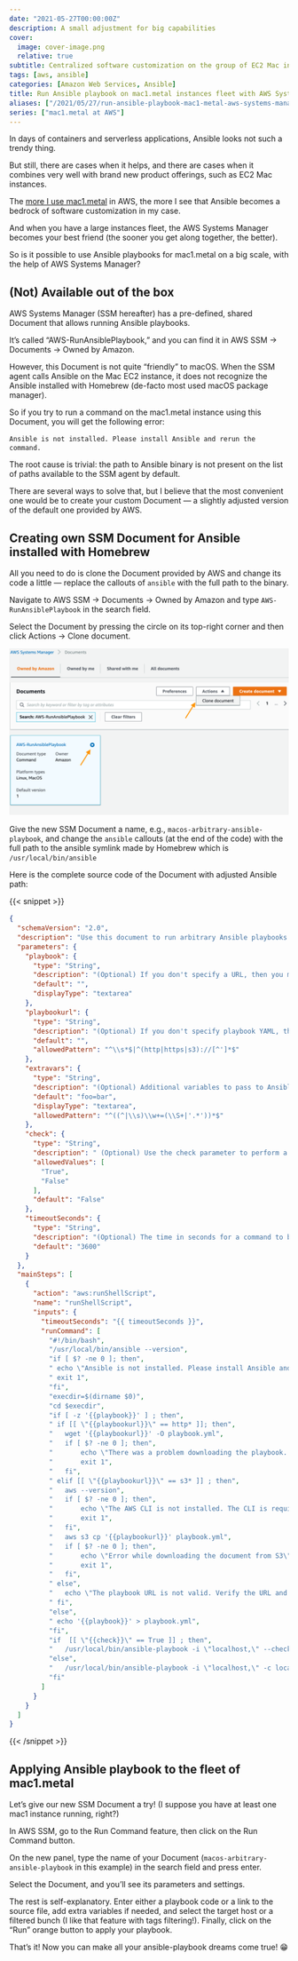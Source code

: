 ```yaml
---
date: "2021-05-27T00:00:00Z"
description: A small adjustment for big capabilities
cover:
  image: cover-image.png
  relative: true
subtitle: Centralized software customization on the group of EC2 Mac instances
tags: [aws, ansible]
categories: [Amazon Web Services, Ansible]
title: Run Ansible playbook on mac1.metal instances fleet with AWS Systems Manager
aliases: ["/2021/05/27/run-ansible-playbook-mac1-metal-aws-systems-manager.html"]
series: ["mac1.metal at AWS"]
---
```


In days of containers and serverless applications, Ansible looks not such a trendy thing.

But still, there are cases when it helps, and there are cases when it combines very well with brand new product offerings, such as EC2 Mac instances.

The [more I use mac1.metal](https://serhii.vasylenko.info/2021/02/01/customizing-mac1-metal-ec2-ami.html) in AWS, the more I see that Ansible becomes a bedrock of software customization in my case.

And when you have a large instances fleet, the AWS Systems Manager becomes your best friend (the sooner you get along together, the better).

So is it possible to use Ansible playbooks for mac1.metal on a big scale, with the help of AWS Systems Manager?

## (Not) Available out of the box
AWS Systems Manager (SSM hereafter) has a pre-defined, shared Document that allows running Ansible playbooks.

It’s called “AWS-RunAnsiblePlaybook,” and you can find it in AWS SSM → Documents → Owned by Amazon.

However, this Document is not quite “friendly” to macOS. When the SSM agent calls Ansible on the Mac EC2 instance, it does not recognize the Ansible installed with Homebrew (de-facto most used macOS package manager).

So if you try to run a command on the mac1.metal instance using this Document, you will get the following error:


```shell
Ansible is not installed. Please install Ansible and rerun the command.
```

The root cause is trivial: the path to Ansible binary is not present on the list of paths available to the SSM agent by default.

There are several ways to solve that, but I believe that the most convenient one would be to create your custom Document — a slightly adjusted version of the default one provided by AWS.

## Creating own SSM Document for Ansible installed with Homebrew

All you need to do is clone the Document provided by AWS and change its code a little — replace the callouts of `ansible` with the full path to the binary.

Navigate to AWS SSM → Documents → Owned by Amazon and type `AWS-RunAnsiblePlaybook` in the search field.

Select the Document by pressing the circle on its top-right corner and then click Actions → Clone document.

![](aws_ssm_document_clone.png)

Give the new SSM Document a name, e.g., `macos-arbitrary-ansible-playbook`, and change the `ansible` callouts (at the end of the code) with the full path to the ansible symlink made by Homebrew which is `/usr/local/bin/ansible`

Here is the complete source code of the Document with adjusted Ansible path:

{{< snippet >}}
```json
{
  "schemaVersion": "2.0",
  "description": "Use this document to run arbitrary Ansible playbooks on macOS EC2 instances. Specify either YAML text or URL. If you specify both, the URL parameter will be used. Use the extravar parameter to send runtime variables to the Ansible execution. Use the check parameter to perform a dry run of the Ansible execution. The output of the dry run shows the changes that will be made when the playbook is executed.",
  "parameters": {
    "playbook": {
      "type": "String",
      "description": "(Optional) If you don't specify a URL, then you must specify playbook YAML in this field.",
      "default": "",
      "displayType": "textarea"
    },
    "playbookurl": {
      "type": "String",
      "description": "(Optional) If you don't specify playbook YAML, then you must specify a URL where the playbook is stored. You can specify the URL in the following formats: http://example.com/playbook.yml  or s3://examplebucket/plabook.url. For security reasons, you can't specify a URL with quotes.",
      "default": "",
      "allowedPattern": "^\\s*$|^(http|https|s3)://[^']*$"
    },
    "extravars": {
      "type": "String",
      "description": "(Optional) Additional variables to pass to Ansible at runtime. Enter a space separated list of key/value pairs. For example: color=red or fruits=[apples,pears]",
      "default": "foo=bar",
      "displayType": "textarea",
      "allowedPattern": "^((^|\\s)\\w+=(\\S+|'.*'))*$"
    },
    "check": {
      "type": "String",
      "description": " (Optional) Use the check parameter to perform a dry run of the Ansible execution.",
      "allowedValues": [
        "True",
        "False"
      ],
      "default": "False"
    },
    "timeoutSeconds": {
      "type": "String",
      "description": "(Optional) The time in seconds for a command to be completed before it is considered to have failed.",
      "default": "3600"
    }
  },
  "mainSteps": [
    {
      "action": "aws:runShellScript",
      "name": "runShellScript",
      "inputs": {
        "timeoutSeconds": "{{ timeoutSeconds }}",
        "runCommand": [
          "#!/bin/bash",
          "/usr/local/bin/ansible --version",
          "if [ $? -ne 0 ]; then",
          " echo \"Ansible is not installed. Please install Ansible and rerun the command\" >&2",
          " exit 1",
          "fi",
          "execdir=$(dirname $0)",
          "cd $execdir",
          "if [ -z '{{playbook}}' ] ; then",
          " if [[ \"{{playbookurl}}\" == http* ]]; then",
          "   wget '{{playbookurl}}' -O playbook.yml",
          "   if [ $? -ne 0 ]; then",
          "       echo \"There was a problem downloading the playbook. Make sure the URL is correct and that the playbook exists.\" >&2",
          "       exit 1",
          "   fi",
          " elif [[ \"{{playbookurl}}\" == s3* ]] ; then",
          "   aws --version",
          "   if [ $? -ne 0 ]; then",
          "       echo \"The AWS CLI is not installed. The CLI is required to process Amazon S3 URLs. Install the AWS CLI and run the command again.\" >&2",
          "       exit 1",
          "   fi",
          "   aws s3 cp '{{playbookurl}}' playbook.yml",
          "   if [ $? -ne 0 ]; then",
          "       echo \"Error while downloading the document from S3\" >&2",
          "       exit 1",
          "   fi",
          " else",
          "   echo \"The playbook URL is not valid. Verify the URL and try again.\"",
          " fi",
          "else",
          " echo '{{playbook}}' > playbook.yml",
          "fi",
          "if  [[ \"{{check}}\" == True ]] ; then",
          "   /usr/local/bin/ansible-playbook -i \"localhost,\" --check -c local -e \"{{extravars}}\" playbook.yml",
          "else",
          "   /usr/local/bin/ansible-playbook -i \"localhost,\" -c local -e \"{{extravars}}\" playbook.yml",
          "fi"
        ]
      }
    }
  ]
}
```
{{< /snippet >}}


## Applying Ansible playbook to the fleet of mac1.metal

Let’s give our new SSM Document a try! (I suppose you have at least one mac1 instance running, right?)

In AWS SSM, go to the Run Command feature, then click on the Run Command button.

On the new panel, type the name of your Document (`macos-arbitrary-ansible-playbook` in this example) in the search field and press enter.

Select the Document, and you’ll see its parameters and settings.

The rest is self-explanatory. Enter either a playbook code or a link to the source file, add extra variables if needed, and select the target host or a filtered bunch (I like that feature with tags filtering!). Finally, click on the “Run” orange button to apply your playbook.

That’s it! Now you can make all your ansible-playbook dreams come true! 😁